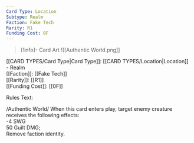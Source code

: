 ```yaml
---
Card Type: Location
Subtype: Realm
Faction: Fake Tech
Rarity: R1
Funding Cost: 0F
---
```

> [!info]- Card Art
> ![[Authentic World.png]]

[[CARD TYPES/Card Type|Card Type]]: [[CARD TYPES/Location|Location]] - Realm  
[[Faction]]: [[Fake Tech]]  
[[Rarity]]: [[R1]]  
[[Funding Cost]]: [[0F]]  

Rules Text:  

/Authentic World/ When this card enters play, target enemy creature receives the following effects:  
-4 SWG  
50 Guilt DMG;  
Remove faction identity.  